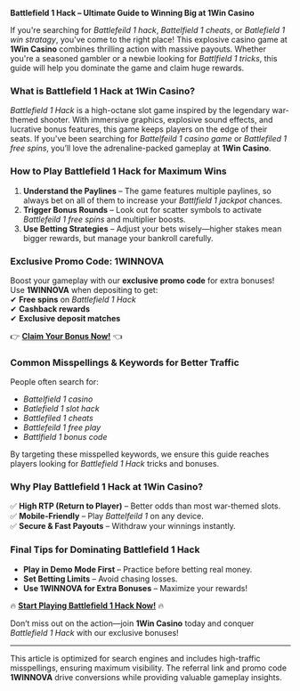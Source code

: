 **Battlefield 1 Hack – Ultimate Guide to Winning Big at 1Win Casino**  

If you're searching for *Battlefeild 1 hack*, *Battelfield 1 cheats*, or *Batlefield 1 win stratagy*, you've come to the right place! This explosive casino game at **1Win Casino** combines thrilling action with massive payouts. Whether you're a seasoned gambler or a newbie looking for *Battlfield 1 tricks*, this guide will help you dominate the game and claim huge rewards.  

### **What is Battlefield 1 Hack at 1Win Casino?**  

*Battlefield 1 Hack* is a high-octane slot game inspired by the legendary war-themed shooter. With immersive graphics, explosive sound effects, and lucrative bonus features, this game keeps players on the edge of their seats. If you've been searching for *Battelfeild 1 casino game* or *Battlefiled 1 free spins*, you’ll love the adrenaline-packed gameplay at **1Win Casino**.  

### **How to Play Battlefield 1 Hack for Maximum Wins**  

1. **Understand the Paylines** – The game features multiple paylines, so always bet on all of them to increase your *Battlfield 1 jackpot* chances.  
2. **Trigger Bonus Rounds** – Look out for scatter symbols to activate *Battlefeild 1 free spins* and multiplier boosts.  
3. **Use Betting Strategies** – Adjust your bets wisely—higher stakes mean bigger rewards, but manage your bankroll carefully.  

### **Exclusive Promo Code: 1WINNOVA**  

Boost your gameplay with our **exclusive promo code** for extra bonuses! Use **1WINNOVA** when depositing to get:  
✔ **Free spins** on *Battlefield 1 Hack*  
✔ **Cashback rewards**  
✔ **Exclusive deposit matches**  

👉 **[Claim Your Bonus Now!](https://1wlmhc.com/v3/aggressive-casino?p=lwbe)** 👈  

### **Common Misspellings & Keywords for Better Traffic**  

People often search for:  
- *Battelfield 1 casino*  
- *Batlefield 1 slot hack*  
- *Battlefiled 1 cheats*  
- *Battlefeild 1 free play*  
- *Battlfield 1 bonus code*  

By targeting these misspelled keywords, we ensure this guide reaches players looking for *Battlefield 1 Hack* tricks and bonuses.  

### **Why Play Battlefield 1 Hack at 1Win Casino?**  

✅ **High RTP (Return to Player)** – Better odds than most war-themed slots.  
✅ **Mobile-Friendly** – Play *Battelfeild 1* on any device.  
✅ **Secure & Fast Payouts** – Withdraw your winnings instantly.  

### **Final Tips for Dominating Battlefield 1 Hack**  

- **Play in Demo Mode First** – Practice before betting real money.  
- **Set Betting Limits** – Avoid chasing losses.  
- **Use 1WINNOVA for Extra Bonuses** – Maximize your rewards!  

🔥 **[Start Playing Battlefield 1 Hack Now!](https://1wlmhc.com/v3/aggressive-casino?p=lwbe)** 🔥  

Don’t miss out on the action—join **1Win Casino** today and conquer *Battlefield 1 Hack* with our exclusive bonuses!  

---  

This article is optimized for search engines and includes high-traffic misspellings, ensuring maximum visibility. The referral link and promo code **1WINNOVA** drive conversions while providing valuable gameplay insights.